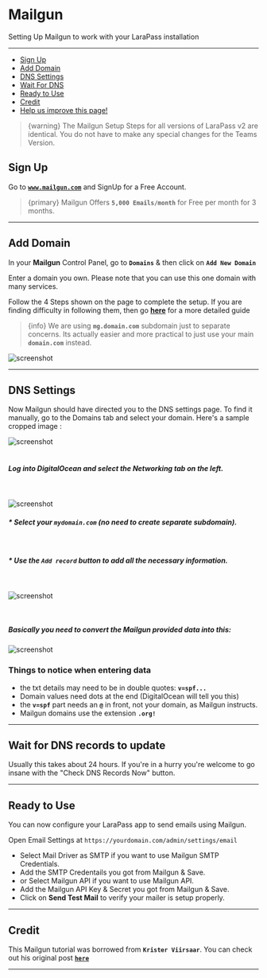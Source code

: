 # Mailgun

Setting Up Mailgun to work with your LaraPass installation

---

- [Sign Up](#sign-up)
- [Add Domain](#add)
- [DNS Settings](#dns)
- [Wait For DNS](#wait-dns)
- [Ready to Use](#ready) 
- [Credit](#credit)
- [<a href="https://github.com/larapass/docs/edit/master/resources/docs/teams/misc/mailgun.md" target="_blank"><i class="fa fa-edit"></i> Help us improve this page!</a>](#)

> {warning} The Mailgun Setup Steps for all versions of LaraPass v2 are identical. You do not have to make any special changes for the Teams Version.

<a name="sign-up"></a>
## Sign Up

Go to [**`www.mailgun.com`**](https://refs.spargon.tech/mailgun) and SignUp for a Free Account.


> {primary} Mailgun Offers **`5,000 Emails/month`** for Free per month for 3 months. 

---

<a name="add"></a>
## Add Domain

In your **Mailgun** Control Panel, go to **`Domains`** & then click on **`Add New Domain`**

Enter a domain you own. Please note that you can use this one domain with many services.

Follow the 4 Steps shown on the page to complete the setup. If you are finding difficulty in following them, then go [**here**](http://code.krister.ee/mailgun-digitalocean/) for a more detailed guide

> {info} We are using **`mg.domain.com`** subdomain just to separate concerns. Its actually easier and more practical to just use your main **`domain.com`** instead.

![screenshot](/screenshots/misc/mailgun/add-domain.gif)

---

<a name="dns"></a>
## DNS Settings

Now Mailgun should have directed you to the DNS settings page. To find it manually, go to the Domains tab and select your domain. Here's a sample cropped image :

![screenshot](/screenshots/misc/mailgun/add-dns.png)  
&nbsp;
##### Log into DigitalOcean and select the Networking tab on the left.
&nbsp;

![screenshot](/screenshots/misc/mailgun/do.gif)
&nbsp;

##### * Select your **`mydomain.com`** (no need to create separate subdomain).  
&nbsp;
##### * Use the **`Add record`** button to add all the necessary information.  
&nbsp; 

![screenshot](/screenshots/misc/mailgun/record.gif)

&nbsp;  

##### Basically you need to convert the Mailgun provided data into this:

![screenshot](/screenshots/misc/mailgun/converted.png)

### **Things to notice when entering data**
+ the txt details may need to be in double quotes: **`v=spf...`**
+ Domain values need dots at the end (DigitalOcean will tell you this)
+ the **`v=spf`** part needs an **`@`** in front, not your domain, as Mailgun instructs.
+ Mailgun domains use the extension **`.org!`**

---

<a name="wait-dns"></a>
## Wait for DNS records to update

Usually this takes about 24 hours. If you're in a hurry you're welcome to go insane with the "Check DNS Records Now" button.

---

<a name="ready"></a>
## Ready to Use

You can now configure your LaraPass app to send emails using Mailgun.

Open Email Settings at `https://yourdomain.com/admin/settings/email`
+ Select Mail Driver as SMTP if you want to use Mailgun SMTP Credentials.
+ Add the SMTP Credentails you got from Mailgun & Save.
+ or Select Mailgun API if you want to use Mailgun API.
+ Add the Mailgun API Key & Secret you got from Mailgun & Save.
+ Click on **Send Test Mail** to verify your mailer is setup properly.

---

<a name="credit"></a>
## Credit

This Mailgun tutorial was borrowed from **`Krister Viirsaar`**. You can check out his original post [**`here`**](http://code.krister.ee/mailgun-digitalocean/)

---
<br />
<larecipe-feedback message="Thankyou for your feedback!">
</larecipe-feedback>